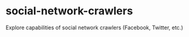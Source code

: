 # social-network-crawlers
Explore capabilities of social network crawlers (Facebook, Twitter, etc.)
